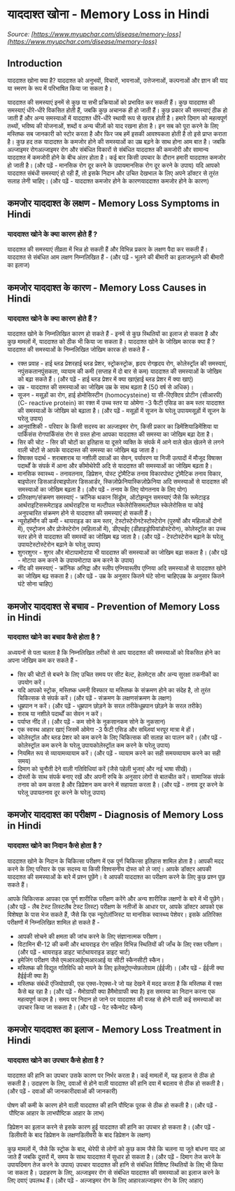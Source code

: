 # याददाश्त खोना - Memory Loss in Hindi
_Source: [https://www.myupchar.com/disease/memory-loss](https://www.myupchar.com/disease/memory-loss)_

## Introduction
याददाश्त खोना क्या है?
याददाश्त को अनुभवों, विचारों, भावनाओं, उत्तेजनाओं, कल्पनाओं और ज्ञान की याद या स्मरण के रूप में परिभाषित किया जा सकता है।
याददाश्त की समस्याएं इनमें से कुछ या सभी प्रक्रियाओं को प्रभावित कर सकती हैं। कुछ याददाश्त की समस्याएं धीरे-धीरे विकसित होती हैं, जबकि कुछ अचानक ही हो जाती हैं। कुछ प्रकार की समस्याएं ठीक हो जाती हैं और अन्य समस्याओं में याददाश्त धीरे-धीरे स्थायी रूप से खराब होती है। हमारे दिमाग को महत्वपूर्ण तथ्यों, भविष्य की योजनाओं, शब्दों व अन्य चीज़ों को याद रखना होता है। इन सब को पूरा करने के लिए मस्तिष्क सब जानकारी को स्टोर करता है और फिर जब हमें इसकी आवश्यकता होती है तो इसे प्राप्त कराता है।
कुछ हद तक यादादश्त के कमजोर होने की समस्याओं का उम्र बढ़ने के साथ होना आम बात है। जबकि अल्जाइमर रोगअल्जाइमर रोग और संबंधित विकारों से संबंधित याददाश्त की कमजोरी और सामान्य याददाश्त में कमजोरी होने के बीच अंतर होता है। कई बार किसी उपचार के दौरान हमारी याददाश्त कमजोर हो जाती है।
(और पढ़ें - मानसिक रोग दूर करने के उपायमानसिक रोग दूर करने के उपाय)
यदि आपको याददाश्त संबंधी समस्याएं हो रही हैं, तो इसके निदान और उचित देखभाल के लिए अपने डॉक्टर से तुरंत सलाह लेनी चाहिए।
(और पढ़ें - याददाश्त कमजोर होने के कारणयाददाश्त कमजोर होने के कारण)

## कमजोर याददाश्त के लक्षण - Memory Loss Symptoms in Hindi
### याददाश्त खोने के क्या कारण होते हैं ?
याददाश्त की समस्याएं तीव्रता में भिन्न हो सकती हैं और विभिन्न प्रकार के लक्षण पैदा कर सकती हैं। याददाश्त से संबंधित आम लक्षण निम्नलिखित हैं -
(और पढ़ें - भूलने की बीमारी का इलाजभूलने की बीमारी का इलाज)

## कमजोर याददाश्त के कारण - Memory Loss Causes in Hindi
### याददाश्त खोने के क्या कारण होते हैं ?
याददाश्त खोने के निम्नलिखित कारण हो सकते हैं -
इनमें से कुछ स्थितियों का इलाज हो सकता है और कुछ मामलों में, याददाश्त को ठीक भी किया जा सकता है।
याददाश्त खोने के जोखिम कारक क्या हैं ?
याददाश्त की समस्याओं के निम्नलिखित जोखिम कारक हो सकते हैं -
- रक्त प्रवाह - हाई ब्लड प्रेशरहाई ब्लड प्रेशर, स्ट्रोकस्ट्रोक, हृदय रोगहृदय रोग, कोलेस्ट्रॉल की समस्याएं, नपुंसकतानपुंसकता, व्यायाम की कमी (सप्ताह में दो बार से कम) याददाश्त की समस्याओं के जोखिम को बढ़ा सकते हैं। (और पढ़ें - हाई ब्लड प्रेशर में क्या खाएंहाई ब्लड प्रेशर में क्या खाएं)
- उम्र - याददाश्त की समस्याओं का जोखिम उम्र के साथ बढ़ता है (50 वर्ष से अधिक)।
- सूजन - मसूड़ों का रोग, हाई होमोसिस्टीन (homocysteine) या सी-रिएक्टिव प्रोटीन (सीआरपी) (C- reactive protein) का रक्त में उच्च स्तर या ओमेगा -3 फैटी एसिड का कम स्तर याददाश्त की समस्याओं के जोखिम को बढ़ाता है। (और पढ़ें - मसूड़ों में सूजन के घरेलू उपायमसूड़ों में सूजन के घरेलू उपाय)
- आनुवांशिकी - परिवार के किसी सदस्य का अल्जाइमर रोग, किसी प्रकार का डिमेंशियाडिमेंशिया या पार्किंसंस रोगपार्किंसंस रोग से ग्रस्त होना आपका याददाश्त की समस्या का जोखिम बढ़ा देता है।
- सिर की चोट - सिर की चोटों का इतिहास या दूसरे व्यक्ति के संपर्क में आने वाले खेल खेलने से लगने वाली चोटों से आपके याददास्त की समस्या का जोखिम बढ़ जाता है।
- विषाक्त पदार्थ - शराबशराब या नशीली दवाओं का सेवन, पर्यावरण या निजी उत्पादों में मौजूद विषाक्त पदार्थों के संपर्क में आना और कीमोथेरेपी अदि से याददाश्त की समस्याओं का जोखिम बढ़ता है।
- मानसिक स्वास्थ्य - तनावतनाव, डिप्रेशन, पोस्ट ट्रोमैटिक तनाव विकारपोस्ट ट्रोमैटिक तनाव विकार, बाइपोलर डिसआर्डरबाइपोलर डिसआर्डर, स्किज़ोफ्रेनियास्किज़ोफ्रेनिया अदि समस्याओं से याददाश्त की समस्याओं का जोखिम बढ़ता है। (और पढ़ें - तनाव के लिए योगतनाव के लिए योग)
- प्रतिरक्षण/संक्रमण समस्याएं - क्रॉनिक थकान सिंड्रोम, ऑटोइम्यून समस्याएं जैसे कि रूमेटाइड आर्थराइटिसरूमेटाइड आर्थराइटिस या मल्टीपल स्केलेरोसिसमल्टीपल स्केलेरोसिस या कोई अनुपचारित संक्रमण होने से याददाश्त की समस्याएं हो सकती हैं।
- न्यूरोहॉर्मोन की कमी - थायराइड का कम स्तर, टेस्टोस्टेरोनटेस्टोस्टेरोन (पुरुषों और महिलाओं दोनों में), एस्ट्रोजन और प्रोजेस्टेरोन (महिलाओं में), डीएचईए (डीहाइड्रोपियांडोस्टेरोन), कोलेस्ट्रॉल का उच्च स्तर होने से याददाश्त की समस्यों का जोखिम बढ़ जाता है। (और पढ़ें - टेस्टोस्टेरोन बढ़ाने के घरेलू उपायटेस्टोस्टेरोन बढ़ाने के घरेलू उपाय)
- शुगरशुगर - शुगर और मोटापामोटापा भी याददाश्त की समस्याओं का जोखिम बढ़ा सकता है। (और पढ़ें - मोटापा कम करने के उपायमोटापा कम करने के उपाय)
- नींद की समस्याएं - क्रॉनिक अनिद्रा और स्लीप एप्नियास्लीप एप्निया अदि समस्याओं से याददाश्त खोने का जोखिम बढ़ सकता है।
(और पढ़ें - उम्र के अनुसार कितने घंटे सोना चाहिएउम्र के अनुसार कितने घंटे सोना चाहिए)

## कमजोर याददाश्त से बचाव - Prevention of Memory Loss in Hindi
### याददाश्त खोने का बचाव कैसे होता है ?
अध्ययनों से पता चलता है कि निम्नलिखित तरीकों से आप याददाश्त की समस्याओं को विकसित होने का अपना जोखिम कम कर सकते हैं -
- सिर की चोटों से बचने के लिए उचित समय पर सीट बेल्ट, हेलमेट्स और अन्य सुरक्षा तकनीकों का उपयोग करें।
- यदि आपको स्ट्रोक, मस्तिष्क धमनी विस्फार या मस्तिष्क के संक्रमण होने का संदेह है, तो तुरंत चिकित्सक से संपर्क करें। (और पढ़ें - संक्रमण के लक्षणसंक्रमण के लक्षण)
- धूम्रपान न करें। (और पढ़ें - धूम्रपान छोड़ने के सरल तरीकेधूम्रपान छोड़ने के सरल तरीके)
- शराब या नशीले पदार्थों का सेवन न करें।
- पर्याप्त नींद लें। (और पढ़ें - कम सोने के नुकसानकम सोने के नुकसान)
- एक स्वस्थ आहार खाएं जिसमें ओमेगा -3 फैटी एसिड और सब्ज़ियां भरपूर मात्रा मे हों।
- कोलेस्ट्रॉल और ब्लड प्रेशर को कम करने के लिए चिकित्सक की सलाह का पालन करें। (और पढ़ें - कोलेस्ट्रॉल कम करने के घरेलू उपायकोलेस्ट्रॉल कम करने के घरेलू उपाय)
- नियमित रूप से व्यायामव्यायाम करें। (और पढ़ें - व्यायाम करने का सही समयव्यायाम करने का सही समय)
- दिमाग को चुनौती देने वाली गतिविधियां करें (जैसे पहेली भुजाएं और नई भाषा सीखें)।
- दोस्तों के साथ संपर्क बनाए रखें और अपनी रुचि के अनुसार लोगों से बातचीत करें। सामाजिक संपर्क तनाव को कम करता है और डिप्रेशन कम करने में सहायता करता है।
(और पढ़ें - तनाव दूर करने के घरेलू उपायतनाव दूर करने के घरेलू उपाय)

## कमजोर याददाश्त का परीक्षण - Diagnosis of Memory Loss in Hindi
### याददाश्त खोने का निदान कैसे होता है ?
याददाश्त खोने के निदान के चिकित्सा परीक्षण में एक पूर्ण चिकित्सा इतिहास शामिल होता है। आपकी मदद करने के लिए परिवार के एक सदस्य या किसी विश्वसनीय दोस्त को ले जाएं। आपके डॉक्टर आपकी याददाश्त की समस्याओं के बारे में प्रश्न पूछेंगे। वे आपकी याददाश्त का परीक्षण करने के लिए कुछ प्रश्न पूछ सकते हैं।
आपके चिकित्सक आपका एक पूर्ण शारीरिक परीक्षण करेंगे और अन्य शारीरिक लक्षणों के बारे में भी पूछेंगे।
(और पढ़ें - लैब टेस्ट लिस्टलैब टेस्ट लिस्ट)
परीक्षण के नतीजों के आधार पर, आपके डॉक्टर आपको एक विशेषज्ञ के पास भेज सकते हैं, जैसे कि एक न्यूरोलॉजिस्ट या मानसिक स्वास्थ्य पेशेवर। इसके अतिरिक्त परीक्षणों में निम्नलिखित शामिल हो सकते हैं -
- आपकी सोचने की क्षमता की जांच करने के लिए संज्ञानात्मक परीक्षण।
- विटामिन बी-12 की कमी और थायराइड रोग सहित विभिन्न स्थितियों की जाँच के लिए रक्त परीक्षण। (और पढ़ें - थायराइड डाइट चार्टथायराइड डाइट चार्ट)
- इमेजिंग परीक्षण जैसे एमआरआईएमआरआई या सीटी स्कैनसीटी स्कैन।
- मस्तिष्क की विद्युत गतिविधि को मापने के लिए इलेक्ट्रोएन्सेफ़लोग्राम (ईईजी)। (और पढ़ें - ईईजी क्या हैईईजी क्या है)
- मस्तिष्क संबंधी एंजियोग्राफी, एक एक्स-रेएक्स-रे जो यह देखने में मदद करता है कि मस्तिष्क में रक्त कैसे बह रहा है।
(और पढ़ें - मैमोग्राफी क्या हैमैमोग्राफी क्या है)
इस समस्या का निदान करना एक महत्वपूर्ण कदम है। समय पर निदान हो जाने पर याददाश्त की वजह से होने वाली कई समस्याओं का उपचार किया जा सकता है।
(और पढ़ें - पेट स्कैनपेट स्कैन)

## कमजोर याददाश्त का इलाज - Memory Loss Treatment in Hindi
### याददाश्त खोने का उपचार कैसे होता है ?
याददाश्त की हानि का उपचार उसके कारण पर निर्भर करता है। कई मामलों में, यह इलाज से ठीक हो सकती है। उदाहरण के लिए, दवाओं से होने वाली याददाश्त की हानि दवा में बदलाव से ठीक हो सकती है। (और पढ़ें - दवाओं की जानकारीदवाओं की जानकारी)
पोषण की कमी के कारण होने वाली याददाश्त की हानि पौष्टिक पूरक से ठीक हो सकती है। (और पढ़ें - पौष्टिक आहार के लाभपौष्टिक आहार के लाभ)
डिप्रेशन का इलाज करने से इसके कारण हुई याददाश्त की हानि का उपचार हो सकता है। (और पढ़ें - डिलीवरी के बाद डिप्रेशन के लक्षणडिलीवरी के बाद डिप्रेशन के लक्षण)
कुछ मामलों में, जैसे कि स्ट्रोक के बाद, थेरेपी से लोगों को कुछ काम जैसे कि चलना या जूते बांधना याद आ जाते हैं जबकि दूसरों में, समय के साथ याददाश्त में सुधार हो सकता है। (और पढ़ें - दिमाग तेज करने के उपायदिमाग तेज करने के उपाय)
उपचार याददाश्त की हानि से संबंधित विशिष्ट स्थितियों के लिए भी किया जा सकता है। उदाहरण के लिए, अल्जाइमर रोग से संबंधित याददाश्त की समस्याओं का इलाज करने के लिए दवाएं उपलब्ध हैं।
(और पढ़ें - अल्जाइमर रोग के लिए आहारअल्जाइमर रोग के लिए आहार)

